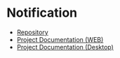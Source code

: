 # Notification

- [Repository](https://github.com/46ki75/notification)
- [Project Documentation (WEB)](https://www.notion.so/46ki75/Project-Notification-1cf34608d5c980b9a3a4f8db814cecbc?pvs=4)
- [Project Documentation (Desktop)](notion://www.notion.so/46ki75/Project-Notification-1cf34608d5c980b9a3a4f8db814cecbc?pvs=4)

